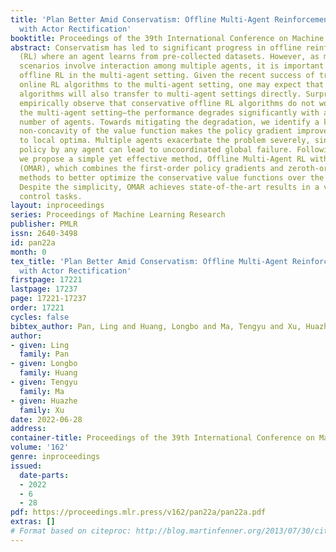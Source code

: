 ```yaml
---
title: 'Plan Better Amid Conservatism: Offline Multi-Agent Reinforcement Learning
  with Actor Rectification'
booktitle: Proceedings of the 39th International Conference on Machine Learning
abstract: Conservatism has led to significant progress in offline reinforcement learning
  (RL) where an agent learns from pre-collected datasets. However, as many real-world
  scenarios involve interaction among multiple agents, it is important to resolve
  offline RL in the multi-agent setting. Given the recent success of transferring
  online RL algorithms to the multi-agent setting, one may expect that offline RL
  algorithms will also transfer to multi-agent settings directly. Surprisingly, we
  empirically observe that conservative offline RL algorithms do not work well in
  the multi-agent setting—the performance degrades significantly with an increasing
  number of agents. Towards mitigating the degradation, we identify a key issue that
  non-concavity of the value function makes the policy gradient improvements prone
  to local optima. Multiple agents exacerbate the problem severely, since the suboptimal
  policy by any agent can lead to uncoordinated global failure. Following this intuition,
  we propose a simple yet effective method, Offline Multi-Agent RL with Actor Rectification
  (OMAR), which combines the first-order policy gradients and zeroth-order optimization
  methods to better optimize the conservative value functions over the actor parameters.
  Despite the simplicity, OMAR achieves state-of-the-art results in a variety of multi-agent
  control tasks.
layout: inproceedings
series: Proceedings of Machine Learning Research
publisher: PMLR
issn: 2640-3498
id: pan22a
month: 0
tex_title: 'Plan Better Amid Conservatism: Offline Multi-Agent Reinforcement Learning
  with Actor Rectification'
firstpage: 17221
lastpage: 17237
page: 17221-17237
order: 17221
cycles: false
bibtex_author: Pan, Ling and Huang, Longbo and Ma, Tengyu and Xu, Huazhe
author:
- given: Ling
  family: Pan
- given: Longbo
  family: Huang
- given: Tengyu
  family: Ma
- given: Huazhe
  family: Xu
date: 2022-06-28
address:
container-title: Proceedings of the 39th International Conference on Machine Learning
volume: '162'
genre: inproceedings
issued:
  date-parts:
  - 2022
  - 6
  - 28
pdf: https://proceedings.mlr.press/v162/pan22a/pan22a.pdf
extras: []
# Format based on citeproc: http://blog.martinfenner.org/2013/07/30/citeproc-yaml-for-bibliographies/
---
```

